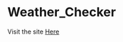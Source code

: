 # Weather_Checker

Visit the site <a href="https://nazmulhossainxi9.github.io/Weather_Checker/"> Here </a>
